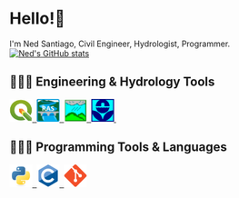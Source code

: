 # Hello!🩵
I'm Ned Santiago, Civil Engineer, Hydrologist, Programmer.
[![Ned's GitHub stats](https://github-readme-stats.vercel.app/api?username=nedsantiago)](https://github.com/anuraghazra/github-readme-stats)

## 👷🏽‍♂️ Engineering & Hydrology Tools
<div>
    <a href="https://en.wikipedia.org/wiki/QGIS">
        <img src="docs\icons\qgis_icon.svg" title="QGIS" alt="QGIS" width="40" height="40"/>&nbsp;
    </a>
    <a href="https://en.wikipedia.org/wiki/HEC-RAS">
        <img src="docs\icons\RASDOCS.png" title="HEC-RAS" alt="HEC-RAS" width="40" height="40"/>&nbsp;
    </a>
    <a href="https://en.wikipedia.org/wiki/HEC-HMS">
        <img src="docs\icons\HMSDOCS.png" title="HEC-HMS" alt="HEC-HMS" width="40" height="40"/>&nbsp;
    </a>
    <a href="https://en.wikipedia.org/wiki/Storm_Water_Management_Model">
        <img src="docs\icons\swmm-custom.svg" title="EPA-SWMM" alt="EPA-SWMM" width="40" height="40"/>&nbsp;
    </a>
</div>


## 👨🏽‍💻 Programming Tools & Languages
<div>
    <a href="https://en.wikipedia.org/wiki/Python_(programming_language)">
        <img src="docs\icons\python-original.svg" title="Python" alt="Python" width="40" height="40"/>&nbsp;
    </a>
        <a href="https://en.wikipedia.org/wiki/C_(programming_language)">
    <img src="docs\icons\c-original.svg" title="C" alt="C" width="40" height="40"/>&nbsp;
    </a>
        <a href="https://en.wikipedia.org/wiki/Git">
    <img src="docs\icons\git-original.svg" title="Git" alt="Git" width="40" height="40"/>
    </a>
</div>
